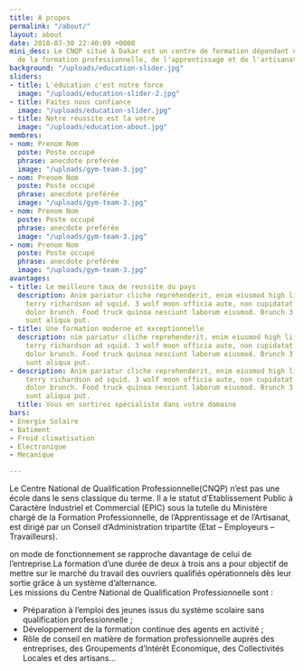 ```yaml
---
title: A propos
permalink: "/about/"
layout: about
date: 2018-07-30 22:40:09 +0000
mini_desc: Le CNQP situé à Dakar est un centre de formation dépendant du ministère
  de la formation professionnelle, de l'apprentissage et de l'artisanat.
background: "/uploads/education-slider.jpg"
sliders:
- title: L'éducation c'est notre force
  image: "/uploads/education-slider-2.jpg"
- title: Faites nous confiance
  image: "/uploads/education-slider.jpg"
- title: Notre réussite est la votre
  image: "/uploads/education-about.jpg"
membres:
- nom: Prenom Nom
  poste: Poste occupé
  phrase: anecdote preférée
  image: "/uploads/gym-team-3.jpg"
- nom: Prenom Nom
  poste: Poste occupé
  phrase: anecdote preférée
  image: "/uploads/gym-team-3.jpg"
- nom: Prenom Nom
  poste: Poste occupé
  phrase: anecdote preférée
  image: "/uploads/gym-team-3.jpg"
- nom: Prenom Nom
  poste: Poste occupé
  phrase: anecdote preférée
  image: "/uploads/gym-team-3.jpg"
avantages:
- title: Le meilleure taux de reussite du pays
  description: Anim pariatur cliche reprehenderit, enim eiusmod high life accusamus
    terry richardson ad squid. 3 wolf moon officia aute, non cupidatat skateboard
    dolor brunch. Food truck quinoa nesciunt laborum eiusmod. Brunch 3 wolf moon tempor,
    sunt aliqua put.
- title: Une formation moderne et exceptionnelle
  description: nim pariatur cliche reprehenderit, enim eiusmod high life accusamus
    terry richardson ad squid. 3 wolf moon officia aute, non cupidatat skateboard
    dolor brunch. Food truck quinoa nesciunt laborum eiusmod. Brunch 3 wolf moon tempor,
    sunt aliqua put.
- description: Anim pariatur cliche reprehenderit, enim eiusmod high life accusamus
    terry richardson ad squid. 3 wolf moon officia aute, non cupidatat skateboard
    dolor brunch. Food truck quinoa nesciunt laborum eiusmod. Brunch 3 wolf moon tempor,
    sunt aliqua put.
  title: Vous en sortirez spécialiste dans votre domaine
bars:
- Energie Solaire
- Batiment
- Froid climatisation
- Electronique
- Mecanique

---
```

<p class="text-justify">Le Centre National  de Qualification Professionnelle(CNQP) n’est pas une école dans le sens classique du terme. Il a le statut d’Etablissement Public à Caractère Industriel et Commercial (EPIC) sous la tutelle du Ministère chargé de la Formation Professionnelle, de l’Apprentissage et de l’Artisanat, est dirigé par un Conseil d’Administration tripartite (Etat – Employeurs – Travailleurs).</p> <p class="text-justify">on mode de fonctionnement se rapproche davantage de celui de l’entreprise.La formation d’une durée de deux à trois ans a pour objectif de mettre sur le marché du travail des ouvriers qualifiés opérationnels dès leur sortie grâce à un système d’alternance.</br>Les missions du Centre National de Qualification Professionnelle sont :</p> <ul class="list-icons"> <li><i class="icon-check-1"></i> Préparation à l’emploi des jeunes issus du système scolaire sans qualification professionnelle ;</li> <li><i class="icon-check-1"></i> Développement de la formation continue des agents en activité ;</li> <li><i class="icon-check-1"></i> Rôle de conseil en matière de formation professionnelle auprès des entreprises, des Groupements d’Intérêt Economique, des Collectivités Locales et des artisans…</li> </ul>